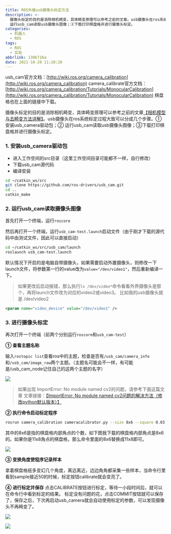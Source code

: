 ```yaml
---
title: ROS外接usb摄像头标定方法
description: >-
  摄像头标定的目的是消除相机畸变，具体畸变原理可以参考之前的文章。usb摄像头在ros系统标定过程大致可以分成几个步骤。①安装usb_camera驱动包；②
  运行usb_cam读取usb摄像头图像；③下载打印棋盘格并进行摄像头标定。
categories:
  - 机器人
  - ROS
tags:
  - ROS
  - 实验
abbrlink: 130b716a
date: 2021-10-20 11:20:28
---
```




usb_cam官方文档：[http://wiki.ros.org/camera_calibration](http://wiki.ros.org/camera_calibration)
camera_calibrate官方文档：[http://wiki.ros.org/camera_calibration/Tutorials/MonocularCalibration](http://wiki.ros.org/camera_calibration/Tutorials/MonocularCalibration)
棋盘格也在上面的链接中下载。

摄像头标定的目的是消除相机畸变，具体畸变原理可以参考之前的文章[【相机模型与去畸变方法详解】](https://blog.csdn.net/weixin_44543463/article/details/120659447)。usb摄像头在ros系统标定过程大致可以分成几个步骤。①安装usb_camera驱动包；② 运行usb_cam读取usb摄像头图像；③下载打印棋盘格并进行摄像头标定。

### 1. 安装usb_camera驱动包
* 进入工作空间的src目录（这里工作空间目录可能都不一样，自行修改）
* 下载usb_cam源代码
* 编译安装
```bash
cd ~/catkin_ws/src
git clone https://github.com/ros-drivers/usb_cam.git
cd ..
catkin_make
```

### 2. 运行usb_cam读取摄像头图像
首先打开一个终端，运行`roscore`

然后再打开一个终端，运行`usb_cam-test.launch`启动文件（由于刚才下载的源代码中由测试文件，因此可以直接启动）
```bash
cd ~/catkin_ws/src/usb_cam/launch
roslaunch usb_cam-test.launch
```

默认情况下开启的是电脑自带摄像头，如果需要启动外置摄像头，则修改一下launch文件，将参数第一行的value改为`value="/dev/video1"`，然后重新编译一下。
> 如果更改后启动报错，那么执行`ls /dev/video*`命令看看外界摄像头是那个，再将launch文件改为对应的video2或video3。
> 比如我的usb摄像头就是 /dev/video2
```xml
<param name="video_device" value="/dev/video1" />
```

### 3. 进行摄像头标定
再次打开一个终端（前两个分别运行`roscore`和`usb_cam-test`）

**① 查看主题名称**

输入`rostopic list`查看ros中的主题，检查是否有`/usb_cam/camera_info`和`/usb_cam/image_raw`两个主题。（主题名可能会不一样，有可能是/usb_cam_node记住自己的这两个主题的名字）



![](https://img.mahaofei.com/img/202112232015769-camera-calibrate-1.png)



> 如果出现 ImportError: No module named cv2的问题，请参考下面这篇文章
> 文章链接：[【ImportError: No module named cv2问题的解决方法（修改python默认版本）】](https://blog.csdn.net/weixin_44543463/article/details/120717831#pic_center)
>

**② 执行命令启动标定程序**

```bash
rosrun camera_calibration cameracalibrator.py --size 8x6 --square 0.03 image:=/usb_cam/image_raw camera:=/usb_cam
```
其中的8x6是指的棋盘格内部角点的个数，如下图我下载的棋盘格内部角点是8x6的。如果你是11x8角点的棋盘格，那么命令里面的8x6替换成11x8即可。



![](https://img.mahaofei.com/img/202112232016343-camera-calibrate-2.png)



**③ 变换角度使程序记录样本**

拿着棋盘格纸多变幻几个角度，离远离近，边边角角都采集一些样本，当命令行里看到sample接近50的时候，标定按钮calibrate就会变亮了。

**④ 进行标定并保存**
点击CALIBRATE按钮进行标定，等待一小段时间后，就可以在命令行中看到标定的结果。
标定没有问题的花，点击COMMIT按钮就可以保存了，保存之后，下次再启动usb_camera就会自动使用标定的参数，可以发现摄像头不再畸变了。



![](https://img.mahaofei.com/img/202112232016191-camera-calibrate-3.png)



![](https://img.mahaofei.com/img/202112232016631-camera-calibrate-4.png)
